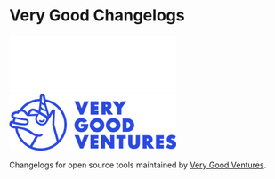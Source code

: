 # Very Good Changelogs

[![Very Good Ventures][logo_white]][very_good_ventures_link_dark]
[![Very Good Ventures][logo_black]][very_good_ventures_link_light]

Changelogs for open source tools maintained by [Very Good Ventures](https://github.com/VeryGoodOpenSource).

[logo_black]: https://raw.githubusercontent.com/VGVentures/very_good_brand/main/styles/README/vgv_logo_black.png#gh-light-mode-only
[logo_white]: https://raw.githubusercontent.com/VGVentures/very_good_brand/main/styles/README/vgv_logo_white.png#gh-dark-mode-only
[very_good_ventures_link_dark]: https://verygood.ventures/#gh-dark-mode-only
[very_good_ventures_link_light]: https://verygood.ventures/#gh-light-mode-only
